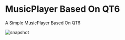 # MusicPlayer Based On QT6
 A Simple MusicPlayer Based On QT6
 
 
 
![snapshot](https://user-images.githubusercontent.com/22540667/153583925-c19b139d-92a6-43df-92d4-91561d1f776f.png)
